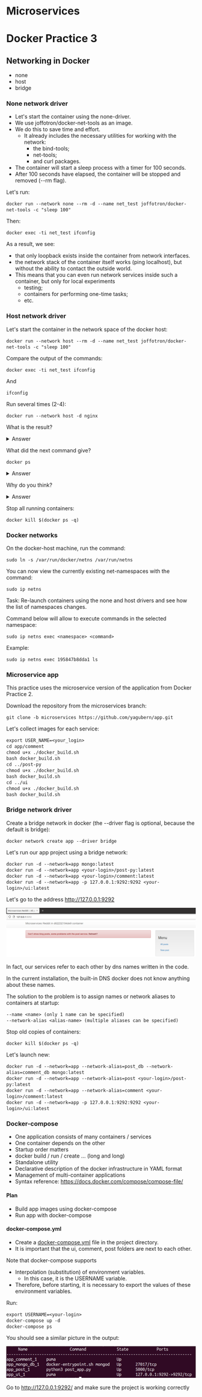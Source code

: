# Microservices

# Docker Practice 3

## Networking in Docker

- none
- host
- bridge

### None network driver

- Let's start the container using the none-driver.
- We use joffotron/docker-net-tools as an image.
- We do this to save time and effort. 
  - It already includes the necessary utilities for working with the network: 
    - the bind-tools;
    - net-tools;
    - and curl packages.
- The container will start a sleep process with a timer for 100 seconds.
- After 100 seconds have elapsed, the container will be stopped and removed (--rm flag).

Let's run:
```
docker run --network none --rm -d --name net_test joffotron/docker-net-tools -c "sleep 100"
```

Then:
```
docker exec -ti net_test ifconfig
```

As a result, we see:
- that only loopback exists inside the container from network interfaces.
- the network stack of the container itself works (ping localhost), but without the ability to contact the outside world.
- This means that you can even run network services inside such a container, but only for local experiments 
  - testing;
  - containers for performing one-time tasks;
  - etc.

### Host network driver

Let's start the container in the network space of the docker host:
```
docker run --network host --rm -d --name net_test joffotron/docker-net-tools -c "sleep 100"
```

Compare the output of the commands:
```
docker exec -ti net_test ifconfig
```

And
```
ifconfig
```

Run several times (2-4):
```
docker run --network host -d nginx
```

What is the result?

<details>
  <summary>Answer</summary>
  --network="bridge" : Connect a container to a network
  <li>'bridge': create a network stack on the default Docker bridge</li>
  <li>'none': no networking</li>
  <li>'container:<name|id>': reuse another container's network stack</li>
  <li><b>'host': use the Docker host network stack</b></li>
  <li>'&lt;network-name&gt;|&lt;network-id&gt;': connect to a user-defined network</li>
</details>

What did the next command give?
```
docker ps
```

<details>
  <summary>Answer</summary>
  <li>List containers</li>
  <li>In this case it will return only the last created container with status 'Up'</li>
  <li>Previous created containers will be shown with status 'Exited'</li>
</details>

Why do you think?

<details>
  <summary>Answer</summary>
  <li>Only last version of the container is relevant</li>
</details>

Stop all running containers:
```
docker kill $(docker ps -q)
```

### Docker networks

On the docker-host machine, run the command:
```
sudo ln -s /var/run/docker/netns /var/run/netns
```

You can now view the currently existing net-namespaces with the command:
```
sudo ip netns
```

Task: Re-launch containers using the none and host drivers and see how the list of namespaces changes.

Command below will allow to execute commands in the selected namespace:
```
sudo ip netns exec <namespace> <command>
```

Example:
```
sudo ip netns exec 195847b8dda1 ls
```

### Microservice app

This practice uses the microservice version of the application from Docker Practice 2.

Download the repository from the microservices branch:
```
git clone -b microservices https://github.com/yagubern/app.git
```

Let's collect images for each service:
```
export USER_NAME=<your_login>
cd app/comment
chmod u+x ./docker_build.sh
bash docker_build.sh
cd ../post-py
chmod u+x ./docker_build.sh
bash docker_build.sh
cd ../ui
chmod u+x ./docker_build.sh
bash docker_build.sh
```

### Bridge network driver

Create a bridge network in docker (the --driver flag is optional, because the default is bridge):
```
docker network create app --driver bridge
```

Let's run our app project using a bridge network:
```
docker run -d --network=app mongo:latest
docker run -d --network=app <your-login>/post-py:latest
docker run -d --network=app <your-login>/comment:latest
docker run -d --network=app -p 127.0.0.1:9292:9292 <your-login>/ui:latest
```

Let's go to the address http://127.0.0.1:9292

![Something went wrong…](DockerPractice3_01.png)

In fact, our services refer to each other by dns names written in the code. 

In the current installation, the built-in DNS docker does not know anything about these names.

The solution to the problem is to assign names or network aliases to containers at startup:
```
--name <name> (only 1 name can be specified)
--network-alias <alias-name> (multiple aliases can be specified)
```

Stop old copies of containers:
```
docker kill $(docker ps -q)
```

Let's launch new:
```
docker run -d --network=app --network-alias=post_db --network-alias=comment_db mongo:latest
docker run -d --network=app --network-alias=post <your-login>/post-py:latest
docker run -d --network=app --network-alias=comment <your-login>/comment:latest
docker run -d --network=app -p 127.0.0.1:9292:9292 <your-login>/ui:latest
```

### Docker-compose

- One application consists of many containers / services
- One container depends on the other
- Startup order matters
- docker build / run / create ... (long and long)
- Standalone utility
- Declarative description of the docker infrastructure in YAML format
- Management of multi-container applications
- Syntax reference: https://docs.docker.com/compose/compose-file/

#### Plan

- Build app images using docker-compose
- Run app with docker-compose

#### docker-compose.yml

- Create a [docker-compose.yml](app/docker-compose.yml) file in the project directory.
- It is important that the ui, comment, post folders are next to each other.

Note that docker-compose supports
- Interpolation (substitution) of environment variables.
  - In this case, it is the USERNAME variable.
- Therefore, before starting, it is necessary to export the values of these environment variables.

Run:
```
export USERNAME=<your-login>
docker-compose up -d
docker-compose ps
```

You should see a similar picture in the output:

![docker-compose](DockerPractice3_02.png)

Go to http://127.0.0.1:9292/
and make sure the project is working correctly